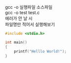 gcc -o 실행파일 소스파일  
gcc -o test test.c  
에러가 안 날 시  
파일명만 적어서 실행해보기  

```c
#include <stdio.h>

int main()
{
	printf("Helllo World!");
}
```

